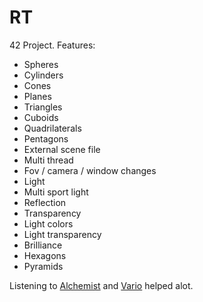 # RT

42 Project.
Features:
* Spheres
* Cylinders
* Cones
* Planes
* Triangles
* Cuboids
* Quadrilaterals
* Pentagons
* External scene file
* Multi thread
* Fov / camera / window changes
* Light
* Multi sport light
* Reflection
* Transparency
* Light colors
* Light transparency
* Brilliance
* Hexagons
* Pyramids

Listening to [Alchemist](https://www.youtube.com/watch?v=MHZSF6JnYxI) and [Vario](https://www.youtube.com/watch?v=PcdUC99GKaU) helped alot.
